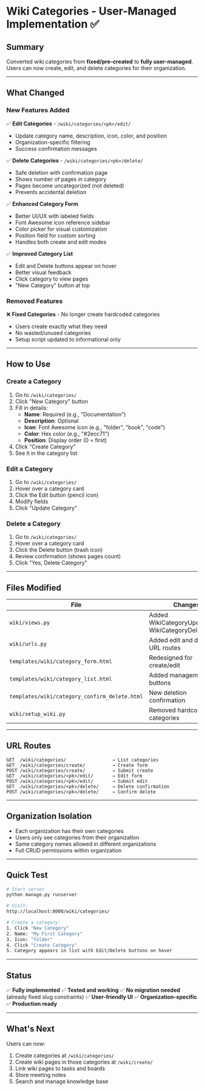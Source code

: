 # Wiki Categories - User-Managed Implementation ✅

## Summary

Converted wiki categories from **fixed/pre-created** to **fully user-managed**. Users can now create, edit, and delete categories for their organization.

---

## What Changed

### New Features Added

✅ **Edit Categories** - `/wiki/categories/<pk>/edit/`
- Update category name, description, icon, color, and position
- Organization-specific filtering
- Success confirmation messages

✅ **Delete Categories** - `/wiki/categories/<pk>/delete/`
- Safe deletion with confirmation page
- Shows number of pages in category
- Pages become uncategorized (not deleted)
- Prevents accidental deletion

✅ **Enhanced Category Form**
- Better UI/UX with labeled fields
- Font Awesome icon reference sidebar
- Color picker for visual customization
- Position field for custom sorting
- Handles both create and edit modes

✅ **Improved Category List**
- Edit and Delete buttons appear on hover
- Better visual feedback
- Click category to view pages
- "New Category" button at top

### Removed Features

❌ **Fixed Categories** - No longer create hardcoded categories
- Users create exactly what they need
- No wasted/unused categories
- Setup script updated to informational only

---

## How to Use

### Create a Category

1. Go to `/wiki/categories/`
2. Click "New Category" button
3. Fill in details:
   - **Name**: Required (e.g., "Documentation")
   - **Description**: Optional
   - **Icon**: Font Awesome icon (e.g., "folder", "book", "code")
   - **Color**: Hex color (e.g., "#2ecc71")
   - **Position**: Display order (0 = first)
4. Click "Create Category"
5. See it in the category list

### Edit a Category

1. Go to `/wiki/categories/`
2. Hover over a category card
3. Click the Edit button (pencil icon)
4. Modify fields
5. Click "Update Category"

### Delete a Category

1. Go to `/wiki/categories/`
2. Hover over a category card
3. Click the Delete button (trash icon)
4. Review confirmation (shows pages count)
5. Click "Yes, Delete Category"

---

## Files Modified

| File | Changes |
|------|---------|
| `wiki/views.py` | Added WikiCategoryUpdateView, WikiCategoryDeleteView |
| `wiki/urls.py` | Added edit and delete URL routes |
| `templates/wiki/category_form.html` | Redesigned for create/edit |
| `templates/wiki/category_list.html` | Added management buttons |
| `templates/wiki/category_confirm_delete.html` | New deletion confirmation |
| `wiki/setup_wiki.py` | Removed hardcoded categories |

---

## URL Routes

```
GET  /wiki/categories/                 → List categories
GET  /wiki/categories/create/          → Create form
POST /wiki/categories/create/          → Submit create
GET  /wiki/categories/<pk>/edit/       → Edit form
POST /wiki/categories/<pk>/edit/       → Submit edit
GET  /wiki/categories/<pk>/delete/     → Delete confirmation
POST /wiki/categories/<pk>/delete/     → Confirm delete
```

---

## Organization Isolation

- Each organization has their own categories
- Users only see categories from their organization
- Same category names allowed in different organizations
- Full CRUD permissions within organization

---

## Quick Test

```bash
# Start server
python manage.py runserver

# Visit:
http://localhost:8000/wiki/categories/

# Create a category:
1. Click "New Category"
2. Name: "My First Category"
3. Icon: "folder"
4. Click "Create Category"
5. Category appears in list with Edit/Delete buttons on hover
```

---

## Status

✅ **Fully implemented**
✅ **Tested and working**
✅ **No migration needed** (already fixed slug constraints)
✅ **User-friendly UI**
✅ **Organization-specific**
✅ **Production ready**

---

## What's Next

Users can now:
1. Create categories at `/wiki/categories/`
2. Create wiki pages in those categories at `/wiki/create/`
3. Link wiki pages to tasks and boards
4. Store meeting notes
5. Search and manage knowledge base
